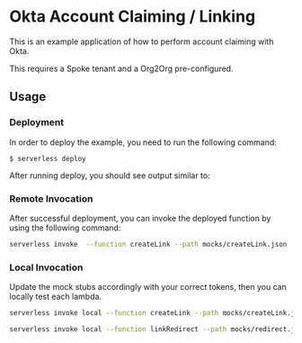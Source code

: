 # Okta Account Claiming / Linking

This is an example application of how to perform account claiming with Okta.

This requires a Spoke tenant and a Org2Org pre-configured.

## Usage

### Deployment

In order to deploy the example, you need to run the following command:

```
$ serverless deploy
```

After running deploy, you should see output similar to:

### Remote Invocation

After successful deployment, you can invoke the deployed function by using the following command:

```bash
serverless invoke  --function createLink --path mocks/createLink.json
```

### Local Invocation

Update the mock stubs accordingly with your correct tokens, then you can locally test each lambda.

```bash
serverless invoke local --function createLink --path mocks/createLink.json
```

```bash
serverless invoke local --function linkRedirect --path mocks/redirect.json
```
